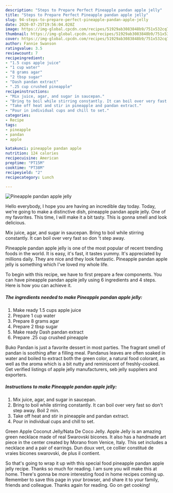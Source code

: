 ```yaml
---
description: "Steps to Prepare Perfect Pineapple pandan apple jelly"
title: "Steps to Prepare Perfect Pineapple pandan apple jelly"
slug: 94-steps-to-prepare-perfect-pineapple-pandan-apple-jelly
date: 2020-07-25T19:56:04.020Z
image: https://img-global.cpcdn.com/recipes/51929ab3083848b9/751x532cq70/pineapple-pandan-apple-jelly-recipe-main-photo.jpg
thumbnail: https://img-global.cpcdn.com/recipes/51929ab3083848b9/751x532cq70/pineapple-pandan-apple-jelly-recipe-main-photo.jpg
cover: https://img-global.cpcdn.com/recipes/51929ab3083848b9/751x532cq70/pineapple-pandan-apple-jelly-recipe-main-photo.jpg
author: Fannie Swanson
ratingvalue: 3.5
reviewcount: 7
recipeingredient:
- "1.5 cups apple juice"
- "1 cup water"
- "8 grams agar"
- "2 tbsp sugar"
- "Dash pandan extract"
- ".25 cup crushed pineapple"
recipeinstructions:
- "Mix juice, agar, and sugar in saucepan."
- "Bring to boil while stirring constantly. It can boil over very fast so don&#39;t step away. Boil 2 min."
- "Take off heat and stir in pineapple and pandan extract."
- "Pour in individual cups and chill to set."
categories:
- Recipe
tags:
- pineapple
- pandan
- apple

katakunci: pineapple pandan apple 
nutrition: 124 calories
recipecuisine: American
preptime: "PT15M"
cooktime: "PT38M"
recipeyield: "2"
recipecategory: Lunch

---
```



![Pineapple pandan apple jelly](https://img-global.cpcdn.com/recipes/51929ab3083848b9/751x532cq70/pineapple-pandan-apple-jelly-recipe-main-photo.jpg)

Hello everybody, I hope you are having an incredible day today. Today, we're going to make a distinctive dish, pineapple pandan apple jelly. One of my favorites. This time, I will make it a bit tasty. This is gonna smell and look delicious.

Mix juice, agar, and sugar in saucepan. Bring to boil while stirring constantly. It can boil over very fast so don &#39;t step away.

Pineapple pandan apple jelly is one of the most popular of recent trending foods in the world. It is easy, it's fast, it tastes yummy. It's appreciated by millions daily. They are nice and they look fantastic. Pineapple pandan apple jelly is something which I've loved my whole life.


To begin with this recipe, we have to first prepare a few components. You can have pineapple pandan apple jelly using 6 ingredients and 4 steps. Here is how you can achieve it.

<!--inarticleads1-->

##### The ingredients needed to make Pineapple pandan apple jelly:

1. Make ready 1.5 cups apple juice
1. Prepare 1 cup water
1. Prepare 8 grams agar
1. Prepare 2 tbsp sugar
1. Make ready Dash pandan extract
1. Prepare .25 cup crushed pineapple


Buko Pandan is just a favorite dessert in most parties. The fragrant smell of pandan is soothing after a filling meal. Pandanus leaves are often soaked in water and boiled to extract both the green color, a natural food colorant, as well as the aroma which is a bit nutty and reminiscent of freshly-cooked. Get verified listings of apple jelly manufacturers, seb jelly suppliers and exporters. 

<!--inarticleads2-->

##### Instructions to make Pineapple pandan apple jelly:

1. Mix juice, agar, and sugar in saucepan.
1. Bring to boil while stirring constantly. It can boil over very fast so don&#39;t step away. Boil 2 min.
1. Take off heat and stir in pineapple and pandan extract.
1. Pour in individual cups and chill to set.


Green Apple Coconut Jelly/Nata De Coco Jelly. Apple Jelly is an amazing green necklace made of real Swarovski bicones. It also has a handmade art piece in the center created by Morano from Venice, Italy. This set includes a necklace and a pair of earrings. Dun doux vert, ce collier constitué de vraies bicones swarovski, de plus il contient. 

So that's going to wrap it up with this special food pineapple pandan apple jelly recipe. Thanks so much for reading. I am sure you will make this at home. There's gonna be more interesting food in home recipes coming up. Remember to save this page in your browser, and share it to your family, friends and colleague. Thanks again for reading. Go on get cooking!
